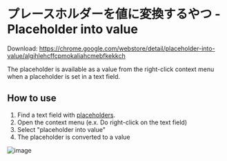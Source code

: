 # プレースホルダーを値に変換するやつ - Placeholder into value

Download: https://chrome.google.com/webstore/detail/placeholder-into-value/algihlehcffcpmokaliahcmebfkekkch

The placeholder is available as a value from the right-click context menu when a placeholder is set in a text field.

## How to use

1. Find a text field with [placeholders](https://developer.mozilla.org/ja/docs/Web/HTML/Element/input#placeholder).
2. Open the context menu (e.x. Do right-click on the text field)
3. Select "placeholder into value"
4. The placeholder is converted to a value

![image](https://user-images.githubusercontent.com/6637993/223464960-bfbf54ec-5216-4a3d-9bd7-aaa59c083a1a.png)
